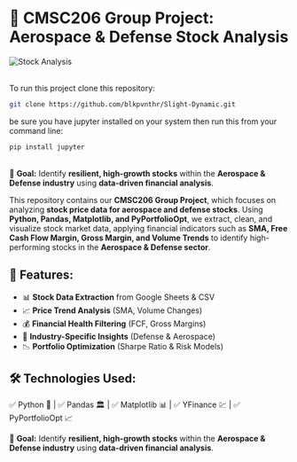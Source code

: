# 📌 CMSC206 Group Project:   Aerospace & Defense Stock Analysis  

![Stock Analysis](image/stock.gif)

<br>To run this project clone this repository:
```bash
git clone https://github.com/blkpvnthr/Slight-Dynamic.git
```
 be sure you have jupyter installed on your system then run this from your command line:</br>

```bash
pip install jupyter
```

<br>🚀 **Goal:** Identify **resilient, high-growth stocks** within the **Aerospace & Defense industry** using **data-driven financial analysis**.  

This repository contains our **CMSC206 Group Project**, which focuses on analyzing **stock price data for aerospace and defense stocks**. Using **Python, Pandas, Matplotlib, and PyPortfolioOpt**, we extract, clean, and visualize stock market data, applying financial indicators such as **SMA, Free Cash Flow Margin, Gross Margin, and Volume Trends** to identify high-performing stocks in the **Aerospace & Defense sector**.  

## 🔹 Features:

- 📊 **Stock Data Extraction** from Google Sheets & CSV  
- 📈 **Price Trend Analysis** (SMA, Volume Changes)  
- 💰 **Financial Health Filtering** (FCF, Gross Margins)  
- 📡 **Industry-Specific Insights** (Defense & Aerospace)  
- 📉 **Portfolio Optimization** (Sharpe Ratio & Risk Models)  

## 🛠 Technologies Used:  
✅ Python 🐍 | ✅ Pandas 🏛 | ✅ Matplotlib 📊 | ✅ YFinance 💹 | ✅ PyPortfolioOpt 📈  

🚀 **Goal:** Identify **resilient, high-growth stocks** within the **Aerospace & Defense industry** using **data-driven financial analysis**.  
